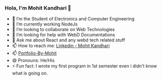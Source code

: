 ### Hola, I'm Mohit Kandhari 👋

- 🔭 I’m the Student of Electronics and Computer Engineering
- 🌱 I’m currently working NodeJs
- 👯 I’m looking to collaborate on Web Technologies
- 🤔 I’m looking for help with WebD Documentations
- 💬 Ask me about React and any webd tech related stuff 
- 📫 How to reach me: [Linkedin - Mohit Kandhari](https://www.linkedin.com/in/mohit-kandhari-455a48186/)
- 📫 [Portfolio-By-Mohit](https://portfolio-by-mohit.netlify.app/)
- 😄 Pronouns: He/His 
- ⚡ Fun fact: I wrote my first program in 1st semester even i didn't know what is going on.

